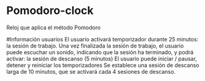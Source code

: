 # Pomodoro-clock
Reloj que aplica el método Pomodoro

#Información usuarios
 El usuario activará temporizador durante 25 minutos: la sesión de trabajo.
 Una vez finalizada la sesión de trabajo, el usuario puede escuchar un sonido, indicando que la sesión ha terminado, y podrá activar: la sesión de descanso (5 minutos)
 El usuario puede iniciar / pausar, detener y reiniciar los temporizadores
 Se establece una sesión de descanso larga de 10 minutos, que se activará cada 4 sesiones de descanso.
